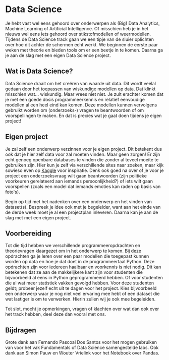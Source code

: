 # Data Science

Je hebt vast wel eens gehoord over onderwerpen als (Big) Data Analytics, Machine Learning of Artificial Intelligence. Of misschien heb je in het nieuws wel eens iets gehoord over stikstofmodellen of weermodellen. Tijdens de Data Science track gaan we een tipje van de sluier oplichten over hoe dit achter de schermen echt werkt. We beginnen de eerste paar weken met theorie en bieden tools om er een beetje in te komen. Daarna ga je aan de slag met een eigen Data Science project.

## Wat is Data Science?

Data Science draait om het creëren van waarde uit data. Dit wordt veelal gedaan door het toepassen van wiskundige modellen op data. Dat klinkt misschien wat... wiskundig. Maar vrees niet niet. Je zult erachter komen dat je met een goede dosis programmeerkennis en relatief eenvoudige modellen al een heel eind kan komen. Deze modellen kunnen vervolgens gebruikt worden om (onderzoeks-) vragen te beantwoorden of om voorspellingen te maken. En dat is precies wat je gaat doen tijdens je eigen project!

## Eigen project

Je zal zelf een onderwerp verzinnen voor je eigen project. Dit betekent dus ook dat je hier zelf data voor zal moeten vinden. Maar geen zorgen! Er zijn echt genoeg openbare databases te vinden die zonder al teveel moeite te gebruiken zijn. Hier kun je zelf via verschillende sites naar zoeken, maar kijk sowieso even op [Kaggle]() voor inspiratie. Denk ook goed na over of je voor je project een onderzoeksvraag wilt gaan beantwoorden (zijn politieke voorkeuren gerelateerd aan iemands persoonlijkheid?) of iets wilt gaan voorspellen (zoals een model dat iemands emoties kan raden op basis van foto's).

Begin op tijd met het nadenken over een onderwerp en het vinden van dataset(s). Bespreek je idee ook met je begeleider, want aan het einde van de derde week moet je al een projectplan inleveren. Daarna kan je aan de slag met met een eigen project.

## Voorbereiding

Tot die tijd hebben we verschillende programmeeropdrachten en theorievragen klaargezet om in het onderwerp te komen. Bij deze opdrachten ga je leren over een paar modellen die toegepast kunnen worden op data en hoe je dat doet in de programmeertaal Python. Deze opdrachten zijn voor iedereen haalbaar en voorkennis is niet nodig. Dit kan betekenen dat ze aan de makkelijkere kant zijn voor studenten die bijvoorbeeld al eens in Python geprogrammeerd hebben. Of voor studenten die al wat meer statistiek vakken gevolgd hebben. Voor deze studenten geldt; probeer jezelf echt uit te dagen voor het project. Kies bijvoorbeeld een onderwerp waar je nog niet veel ervaring mee hebt of een dataset die wat lastiger is om te verwerken. Hierin zullen wij je ook mee begeleiden.

Tot slot, mocht je opmerkingen, vragen of klachten over wat dan ook over het track hebben, deel deze dan vooral met ons.

## Bijdragen

Grote dank aan Fernando Pascoal Dos Santos voor het mogen gebruiken van voor het vak Fundamentals of Data Science samengestelde labs. Ook dank aan Simon Pauw en Wouter Vrielink voor het Notebook over Pandas.
